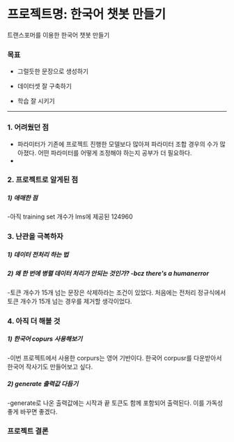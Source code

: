 # 프로젝트명: 한국어 챗봇 만들기

트랜스포머를 이용한 한국어 챗봇 만들기

### 목표
- 그럴듯한 문장으로 생성하기

- 데이터셋 잘 구축하기

- 학습 잘 시키기
_________________________________________________________________________________
### 1. 어려웠던 점
- 파라미터가 기존에 프로젝트 진행한 모델보다 많아져 파라미터 조합 경우의 수가 많아졌다. 어떤 파라미터를 어떻게 조정해야 하는지 공부가 더 필요하다.   
- 


### 2. 프로젝트로 알게된 점
##### 1) 애매한 점   
-아직 training set 개수가 lms에 제공된 124960


### 3. 난관을 극복하자
##### 1) 데이터 전처리 하는 법
##### 2) 왜 한 번에 병렬 데이터 처리가 안되는 것인가? -bcz there's a humanerror 
-토큰 개수가 15개 넘는 문장은 삭제하라는 조건이 있었다. 처음에는 전처리 정규식에서 토큰 개수가 15개 넘는 경우를 제거할 생각이었다.   

### 4. 아직 더 해볼 것
##### 1) 한국어 copurs 사용해보기   
  -이번 프로젝트에서 사용한 corpurs는 영어 기반이다. 한국어 corpusr를 다운받아서 한국어 작사기도 만들어보고 싶다.   
##### 2) generate 출력값 다듬기   
  -generate로 나온 출력값에는 시작과 끝 토큰도 함께 포함되어 출력된다. 이를 가독성 좋게 바꾸면 좋겠다.
  
### 프로젝트 결론